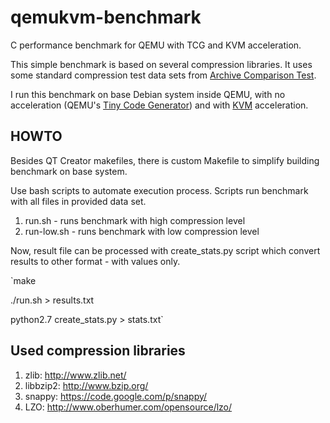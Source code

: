 qemukvm-benchmark
=================

C performance benchmark for QEMU with TCG and KVM acceleration.

This simple benchmark is based on several compression libraries. 
It uses some standard compression test data sets from [Archive Comparison Test](http://compression.ca/act/act-win.html).

I run this benchmark on base Debian system inside QEMU, with no acceleration (QEMU's [Tiny Code Generator](http://wiki.qemu.org/Documentation/TCG)) and with [KVM](http://www.linux-kvm.org/page/Main_Page) acceleration.

## HOWTO

Besides QT Creator makefiles, there is custom Makefile to simplify building benchmark on base system.

Use bash scripts to automate execution process. Scripts run benchmark with all files in provided data set.

1. run.sh - runs benchmark with high compression level
2. run-low.sh - runs benchmark with low compression level

Now, result file can be processed with create_stats.py script which convert results to other format - with values only.

`make

./run.sh > results.txt

python2.7 create_stats.py > stats.txt`



## Used compression libraries

1. zlib: http://www.zlib.net/
2. libbzip2: http://www.bzip.org/
3. snappy: https://code.google.com/p/snappy/
4. LZO: http://www.oberhumer.com/opensource/lzo/